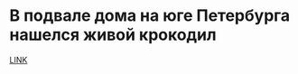 # В подвале дома на юге Петербурга нашелся живой крокодил



[LINK](https://varlamov.ru/2748696.html)
